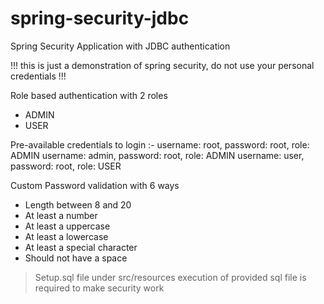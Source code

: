 # spring-security-jdbc
Spring Security Application with JDBC authentication

!!! this is just a demonstration of spring security, do not use your personal credentials !!!

Role based authentication with 2 roles
  * ADMIN
  * USER

Pre-available credentials to login :-
username: root, password: root, role: ADMIN
username: admin, password: root, role: ADMIN
username: user, password: root, role: USER

Custom Password validation with 6 ways
 * Length between 8 and 20
 * At least a number
 * At least a uppercase
 * At least a lowercase
 * At least a special character
 * Should not have a space

>Setup.sql file under src/resources
>execution of provided sql file is required to make security work
